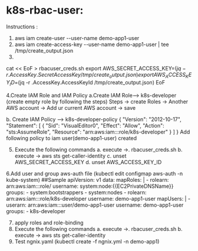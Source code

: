 # k8s-rbac-user:
Instructions :
1. aws iam create-user --user-name demo-app1-user
2. aws iam create-access-key --user-name demo-app1-user | tee /tmp/create_output.json
3.
cat << EoF > rbacuser_creds.sh
export AWS_SECRET_ACCESS_KEY=$(jq -r .AccessKey.SecretAccessKey /tmp/create_output.json)
export AWS_ACCESS_KEY_ID=$(jq -r .AccessKey.AccessKeyId /tmp/create_output.json)
EoF

4.Create IAM Role and IAM Policy
a.Create IAM Role--> k8s-developer (create empty role by following the steps)
  Steps -> create Roles -> Another AWS account -> Add ur current AWS account -> save 
 
 
b. Create IAM Policy --> k8s-developer-policy
   {
    "Version": "2012-10-17",
    "Statement": [
        {
            "Sid": "VisualEditor0",
            "Effect": "Allow",
            "Action": "sts:AssumeRole",
            "Resource": "arn:aws:iam::<aws-account-id>:role/k8s-developer"
        }
    ]
}
Add following policy to iam user(demo-app1-user) created
  
5. Execute the following commands
a. execute ->. rbacuser_creds.sh
b. execute -> aws sts get-caller-identity
c. unset AWS_SECRET_ACCESS_KEY
d. unset AWS_ACCESS_KEY_ID

6.Add user and group aws-auth file (kubectl edit configmap aws-auth -n kube-system)
##Sample
apiVersion: v1
data:
  mapRoles: |
    - rolearn: arn:aws:iam::<accountid>:role/<Nodegrp-role>
      username: system:node:{{EC2PrivateDNSName}}
      groups:
       - system:bootstrappers
       - system:nodes
    - rolearn: arn:aws:iam::<accountid>:role/k8s-developer
      username: demo-app1-user
  mapUsers: |
    - userarn: arn:aws:iam::<accountid>:user/demo-app1-user
      username: demo-app1-user
      groups:
        - k8s-developer
  
 7. apply roles and role-binding
 8. Execute the following commands
  a. execute ->. rbacuser_creds.sh
  b. execute -> aws sts get-caller-identity
 9. Test ngnix.yaml (kubectl create -f ngnix.yml -n demo-app1) 
